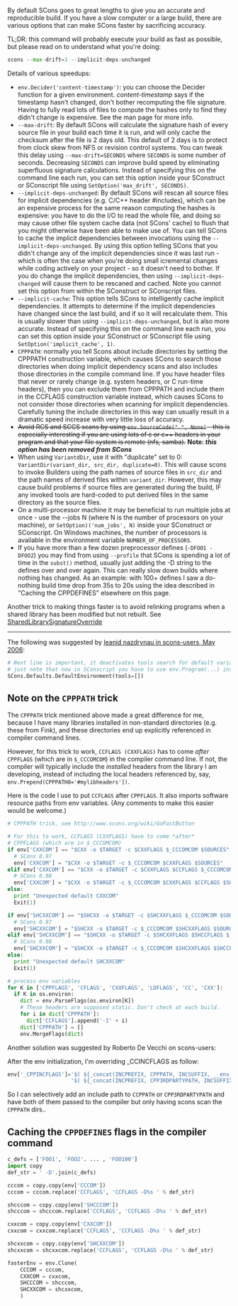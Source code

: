 By default SCons goes to great lengths to give you an accurate and reproducible build. If you have a slow computer or a large build, there are various options that can make SCons faster by sacrificing accuracy. 

TL;DR: this command will probably execute your build as fast as possible, but please read on to understand what you're doing:
```py
scons --max-drift=1 --implicit-deps-unchanged
```

Details of various speedups:

* `env.Decider('content-timestamp')`: you can choose the Decider function for a given environment.  *content-timestamp* says if the timestamp hasn't changed, don't bother recomputing the file signature.  Having to fully read lots of files to compute the hashes only to find they didn't change is expensive.  See the man page for more info.
* `--max-drift`: By default SCons will calculate the signature hash of every source file in your build each time it is run, and will only cache the checksum after the file is 2 days old. This default of 2 days is to protect from clock skew from NFS or revision control systems. You can tweak this delay using `--max-drift=SECONDS` where `SECONDS` is some number of seconds. Decreasing `SECONDS` can improve build speed by eliminating superfluous signature calculations. Instead of specifying this on the command line each run, you can set this option inside your SConstruct or SConscript file using `SetOption('max_drift', SECONDS)`. 
* `--implicit-deps-unchanged`: By default SCons will rescan all source files for implicit dependencies (e.g. C/C++ header #includes), which can be an expensive process for the same reason computing the hashes is expensive: you have to do the I/O to read the whole file, and doing so may cause other file system cache data (not SCons' cache) to flush that you might otherwise have been able to make use of. You can tell SCons to cache the implicit dependencies between invocations using the `--implicit-deps-unchanged`. By using this option telling SCons that you didn't change any of the implicit dependencies since it was last run - which is often the case when you're doing small icremental changes while coding actively on your project - so it doesn't need to bother. If you do change the implicit dependencies, then using `--implicit-deps-changed` will cause them to be rescaned and cached. Note you cannot set this option from within the SConstruct or SConscript files. 
* `--implicit-cache`: This option tells SCons to intelligently cache implicit dependencies. It attempts to determine if the implicit dependencies have changed since the last build, and if so it will recalculate them. This is usually slower than using `--implicit-deps-unchanged`, but is also more accurate. Instead of specifying this on the command line each run, you can set this option inside your SConstruct or SConscript file using `SetOption('implicit_cache', 1)`. 
* `CPPPATH`: normally you tell Scons about include directories by setting the CPPPATH construction variable, which causes SCons to search those directories when doing implicit dependency scans and also includes those directories in the compile command line. If you have header files that never or rarely change (e.g. system headers, or C run-time headers), then you can exclude them from CPPPATH and include them in the CCFLAGS construction variable instead, which causes SCons to not consider those directories when scanning for implicit dependencies. Carefully tuning the include directories in this way can usually result in a dramatic speed increase with very little loss of accuracy. 
* <s>Avoid RCS and SCCS scans by using `env.SourceCode(".", None)` - this is especially interesting if you are using lots of c or c++ headers in your program and that your file system is remote (nfs, samba).</s> **Note: _this option has been removed from SCons_**
* When using `VariantdDir`, use it with "duplicate" set to 0: `VariantDir(variant_dir, src_dir, duplicate=0)`. This will cause scons to invoke Builders using the path names of source files in `src_dir` and the path names of derived files within `variant_dir`. However, this may cause build problems if source files are generated during the build, IF any invoked tools are hard-coded to put derived files in the same directory as the source files. 
* On a multi-processor machine it may be beneficial to run multiple jobs at once - use the --jobs N (where N is the number of processors on your machine), or `SetOption)('num_jobs', N)` inside your SConstruct or SConscript.  On Windows machines, the number of processors is available in the environment variable `NUMBER_OF_PROCESSORS`.
* If you have more than a few dozen preprocessor defines (`-DFOO1 -DFOO2`) you may find from using `--profile` that SCons is spending a lot of time in the `subst()` method, usually just adding the -D string to the defines over and over again. This can really slow down builds where nothing has changed. As an example: with 100+ defines I saw a do-nothing build time drop from 35s to 20s using the idea described in "Caching the CPPDEFINES" elsewhere on this page. 


Another trick to making things faster is to avoid relinking programs when a shared library has been modified but not rebuilt. See [SharedLibrarySignatureOverride](SharedLibrarySignatureOverride) 

---

The following was suggested by [leanid nazdrynau in scons-users, May 2006](http://scons.tigris.org/servlets/ReadMsg?list=users&msgNo=7713):

```python 
# Next line is important, it deactivates tools search for default variable.
# just note that now in SConscript you have to use env.Program(...) instead of simply Program().
SCons.Defaults.DefaultEnvironment(tools=[]) 
```

## Note on the `CPPPATH` trick

The `CPPPATH` trick mentioned above made a great difference for me, because I have many libraries installed in non-standard directories (e.g. these from Fink), and these directories end up explicitly referenced in compiler command lines. 

However, for this trick to work, `CCFLAGS (CXXFLAGS)` has to come *after* `CPPFLAGS` (which are in `$_CCCOMCOM`) in the compiler command line. If not, the compiler will typically include the _installed_ headers from the library I am developing, instead of including the local headers referenced by, say, `env.Prepend(CPPPATH0='#mylibheaders'])`. 

Here is the code I use to put `CCFLAGS` after `CPPFLAGS`. It also imports software resource paths  from env variables. (Any comments to make this easier would be welcome.) 

```python 
# CPPPATH trick, see http://www.scons.org/wiki/GoFastButton

# For this to work, CCFLAGS (CXXFLAGS) have to come *after*
# CPPFLAGS (which are in $_CCCOMCOM)
if env['CXXCOM'] == "$CXX -o $TARGET -c $CXXFLAGS $_CCCOMCOM $SOURCES":
  # SCons 0.97
  env['CXXCOM'] = "$CXX -o $TARGET -c $_CCCOMCOM $CXXFLAGS $SOURCES"
elif env['CXXCOM'] == "$CXX -o $TARGET -c $CXXFLAGS $CCFLAGS $_CCCOMCOM $SOURCES":
  # SCons 0.98
  env['CXXCOM'] = "$CXX -o $TARGET -c $_CCCOMCOM $CXXFLAGS $CCFLAGS $SOURCES"
else:
  print "Unexpected default CXXCOM"
  Exit(1)

if env['SHCXXCOM'] == "$SHCXX -o $TARGET -c $SHCXXFLAGS $_CCCOMCOM $SOURCES":
  # SCons 0.97
  env['SHCXXCOM'] = "$SHCXX -o $TARGET -c $_CCCOMCOM $SHCXXFLAGS $SOURCES"
elif env['SHCXXCOM'] == "$SHCXX -o $TARGET -c $SHCXXFLAGS $SHCCFLAGS $_CCCOMCOM $SOURCES":
  # SCons 0.98
  env['SHCXXCOM'] = "$SHCXX -o $TARGET -c $_CCCOMCOM $SHCXXFLAGS $SHCCFLAGS $SOURCES"
else:
  print "Unexpected default SHCXXCOM"
  Exit(1)

# process env variables
for K in ['CPPFLAGS', 'CFLAGS', 'CXXFLAGS', 'LDFLAGS', 'CC', 'CXX']:
  if K in os.environ:
    dict = env.ParseFlags(os.environ[K])
    # These headers are supposed static. Don't check at each build.
    for i in dict['CPPPATH']: 
      dict['CCFLAGS'].append('-I' + i)
    dict['CPPPATH'] = []
    env.MergeFlags(dict)
```
Another solution was suggested by Roberto De Vecchi on scons-users: 

After the env initialization, I'm overriding _CCINCFLAGS as follow: 


```python
env['_CPPINCFLAGS']='$( ${_concat(INCPREFIX, CPPPATH, INCSUFFIX, __env__, RDirs, TARGET, SOURCE)} $)' +\
                    '$( ${_concat(INCPREFIX, CPP3RDPARTYPATH, INCSUFFIX, __env__, RDirs, TARGET, SOURCE)} $)'
```
So I can selectively add an include path to `CCPPATH` or `CPP3RDPARTYPATH` and have both of them passed to the compiler but only having scons scan the `CPPPATH` dirs.. 


## Caching the `CPPDEFINES` flags in the compiler command


```python
c_defs = ['FOO1', 'FOO2'. ... , 'FOO100']
import copy
def_str = ' -D'.join(c_defs)

cccom = copy.copy(env['CCCOM'])
cccom = cccom.replace('CCFLAGS', 'CCFLAGS -D%s ' % def_str)

shcccom = copy.copy(env['SHCCCOM'])
shcccom = shcccom.replace('CCFLAGS', 'CCFLAGS -D%s ' % def_str)

cxxcom = copy.copy(env['CXXCOM'])
cxxcom = cxxcom.replace('CCFLAGS', 'CCFLAGS -D%s ' % def_str)

shcxxcom = copy.copy(env['SHCXXCOM'])
shcxxcom = shcxxcom.replace('CCFLAGS', 'CCFLAGS -D%s ' % def_str)

fasterEnv = env.Clone(
    CCCOM = cccom,
    CXXCOM = cxxcom,
    SHCCCOM = shcccom,
    SHCXXCOM = shcxxcom,
    )   
```
